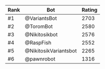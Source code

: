 Rank|Bot|Rating
---|---|---
#1|@VariantsBot|2703
#2|@ToromBot|2580
#3|@Nikitosikbot|2576
#4|@RaspFish|2552
#5|@NikitosikVariantsbot|2265
#6|@pawnrobot|1316
